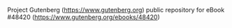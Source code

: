 Project Gutenberg (https://www.gutenberg.org) public repository for eBook #48420 (https://www.gutenberg.org/ebooks/48420)
